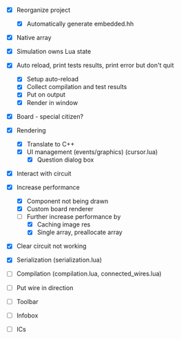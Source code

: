 - [x] Reorganize project
  - [x] Automatically generate embedded.hh
- [x] Native array
- [x] Simulation owns Lua state
- [x] Auto reload, print tests results, print error but don't quit
  - [x] Setup auto-reload
  - [x] Collect compilation and test results
  - [x] Put on output
  - [x] Render in window
- [x] Board - special citizen?
- [x] Rendering
  - [x] Translate to C++
  - [x] UI management (events/graphics) (cursor.lua)
    - [x] Question dialog box
- [x] Interact with circuit
- [x] Increase performance
  - [x] Component not being drawn
  - [x] Custom board renderer
  - [ ] Further increase performance by
    - [x] Caching image res
    - [x] Single array, preallocate array
- [x] Clear circuit not working
- [x] Serialization (serialization.lua)
- [ ] Compilation (compilation.lua, connected_wires.lua)
- [ ] Put wire in direction

- [ ] Toolbar
- [ ] Infobox
- [ ] ICs
